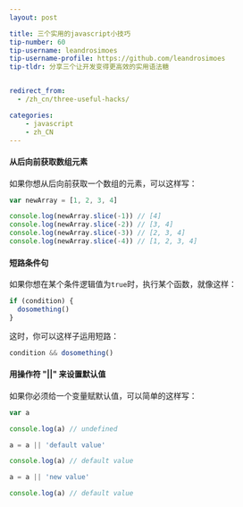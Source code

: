 ```yaml
---
layout: post

title: 三个实用的javascript小技巧
tip-number: 60
tip-username: leandrosimoes
tip-username-profile: https://github.com/leandrosimoes
tip-tldr: 分享三个让开发变得更高效的实用语法糖


redirect_from:
  - /zh_cn/three-useful-hacks/

categories:
    - javascript
    - zh_CN
---
```


#### 从后向前获取数组元素

如果你想从后向前获取一个数组的元素，可以这样写：

```javascript
var newArray = [1, 2, 3, 4]

console.log(newArray.slice(-1)) // [4]
console.log(newArray.slice(-2)) // [3, 4]
console.log(newArray.slice(-3)) // [2, 3, 4]
console.log(newArray.slice(-4)) // [1, 2, 3, 4]
```

#### 短路条件句

如果你想在某个条件逻辑值为`true`时，执行某个函数，就像这样：

```javascript
if (condition) {
  dosomething()
}
```

这时，你可以这样子运用短路：

```javascript
condition && dosomething()
```

#### 用操作符 "||" 来设置默认值

如果你必须给一个变量赋默认值，可以简单的这样写：

```javascript
var a

console.log(a) // undefined

a = a || 'default value'

console.log(a) // default value

a = a || 'new value'

console.log(a) // default value
```
